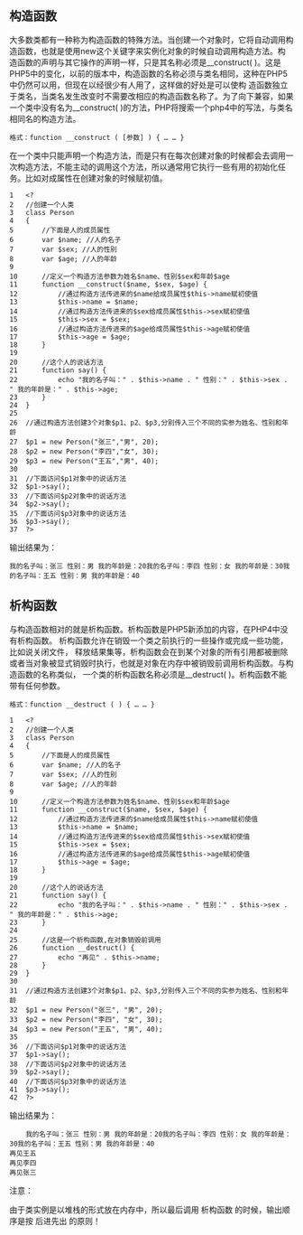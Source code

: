 ## 构造函数

大多数类都有一种称为构造函数的特殊方法。当创建一个对象时，它将自动调用构造函数，也就是使用new这个关键字来实例化对象的时候自动调用构造方法。构 造函数的声明与其它操作的声明一样，只是其名称必须是__construct( )。这是PHP5中的变化，以前的版本中，构造函数的名称必须与类名相同，这种在PHP5中仍然可以用，但现在以经很少有人用了，这样做的好处是可以使构 造函数独立于类名，当类名发生改变时不需要改相应的构造函数名称了。为了向下兼容，如果一个类中没有名为__construct( )的方法，PHP将搜索一个php4中的写法，与类名相同名的构造方法。

```
格式：function __construct ( [参数] ) { … … }

```

在一个类中只能声明一个构造方法，而是只有在每次创建对象的时候都会去调用一次构造方法，不能主动的调用这个方法，所以通常用它执行一些有用的初始化任务。比如对成属性在创建对象的时候赋初值。

```
1	<?
2	//创建一个人类
3	class Person
4	{
5	    //下面是人的成员属性
6	    var $name; //人的名子
7	    var $sex; //人的性别
8	    var $age; //人的年龄
9
10	    //定义一个构造方法参数为姓名$name、性别$sex和年龄$age
11	    function __construct($name, $sex, $age) {
12	        //通过构造方法传进来的$name给成员属性$this->name赋初使值
13	        $this->name = $name;
14	        //通过构造方法传进来的$sex给成员属性$this->sex赋初使值
15	        $this->sex = $sex;
16	        //通过构造方法传进来的$age给成员属性$this->age赋初使值
17	        $this->age = $age;
18	    }
19
20	    //这个人的说话方法
21	    function say() {
22	        echo "我的名子叫：" . $this->name . " 性别：" . $this->sex . " 我的年龄是：" . $this->age;
23	    }
24	}
25
26	//通过构造方法创建3个对象$p1、p2、$p3,分别传入三个不同的实参为姓名、性别和年龄
27	$p1 = new Person("张三","男", 20);
28	$p2 = new Person("李四","女", 30);
29	$p3 = new Person("王五","男", 40);
30
31	//下面访问$p1对象中的说话方法
32	$p1->say();
33	//下面访问$p2对象中的说话方法
34	$p2->say();
35	//下面访问$p3对象中的说话方法
36	$p3->say();
37	?>

```

输出结果为：

```
我的名子叫：张三 性别：男 我的年龄是：20我的名子叫：李四 性别：女 我的年龄是：30我的名子叫：王五 性别：男 我的年龄是：40

```

## 析构函数

与构造函数相对的就是析构函数。析构函数是PHP5新添加的内容，在PHP4中没有析构函数。 析构函数允许在销毁一个类之前执行的一些操作或完成一些功能，比如说关闭文件， 释放结果集等，析构函数会在到某个对象的所有引用都被删除或者当对象被显式销毁时执行，也就是对象在内存中被销毁前调用析构函数。与构造函数的名称类似， 一个类的析构函数名称必须是__destruct( )。析构函数不能带有任何参数。

```
格式：function __destruct ( ) { … … }

1	<?
2	//创建一个人类
3	class Person
4	{
5	    //下面是人的成员属性
6	    var $name; //人的名子
7	    var $sex; //人的性别
8	    var $age; //人的年龄
9
10	    //定义一个构造方法参数为姓名$name、性别$sex和年龄$age
11	    function __construct($name, $sex, $age) {
12	        //通过构造方法传进来的$name给成员属性$this->name赋初使值
13	        $this->name = $name;
14	        //通过构造方法传进来的$sex给成员属性$this->sex赋初使值
15	        $this->sex = $sex;
16	        //通过构造方法传进来的$age给成员属性$this->age赋初使值
17	        $this->age = $age;
18	    }
19
20	    //这个人的说话方法
21	    function say() {
22	        echo "我的名子叫：" . $this->name . " 性别：" . $this->sex . " 我的年龄是：" . $this->age;
23	    }
24
25	    //这是一个析构函数,在对象销毁前调用
26	    function __destruct() {
27	        echo "再见" . $this->name;
28	    }
29	}
30
31	//通过构造方法创建3个对象$p1、p2、$p3,分别传入三个不同的实参为姓名、性别和年龄
32	$p1 = new Person("张三", "男", 20);
33	$p2 = new Person("李四", "女", 30);
34	$p3 = new Person("王五", "男", 40);
35
36	//下面访问$p1对象中的说话方法
37	$p1->say();
38	//下面访问$p2对象中的说话方法
39	$p2->say();
40	//下面访问$p3对象中的说话方法
41	$p3->say();
42	?>

```

输出结果为：

```
	我的名子叫：张三 性别：男 我的年龄是：20我的名子叫：李四 性别：女 我的年龄是：30我的名子叫：王五 性别：男 我的年龄是：40
再见王五
再见李四
再见张三

```

注意：

由于类实例是以堆栈的形式放在内存中，所以最后调用 析构函数 的时候，输出顺序是按 后进先出 的原则！